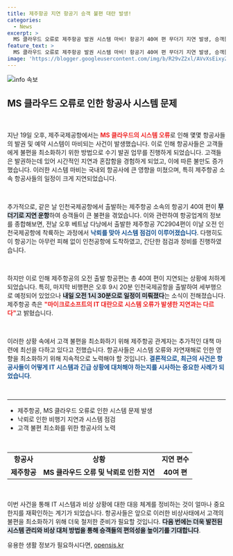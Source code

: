 ```yaml
---
title: 제주항공 지연 항공기 승객 불편 대란 발생!
categories:
  - News
excerpt: >
  MS 클라우드 오류로 제주항공 발권 시스템 마비! 항공기 40여 편 무더기 지연 발생, 승객들 불편 겪어. 낙뢰와의 상관은 없다는데, 이 공항의 혼잡한 상황은 과연 언제까지 계속될까?
feature_text: >
  MS 클라우드 오류로 제주항공 발권 시스템 마비! 항공기 40여 편 무더기 지연 발생, 승객들 불편 겪어. 낙뢰와의 상관은 없다는데, 이 공항의 혼잡한 상황은 과연 언제까지 계속될까?
image: 'https://blogger.googleusercontent.com/img/b/R29vZ2xl/AVvXsEixyZcFfHzMRdzZMjFBmAUKJYCLCGyLL1o632UiGVXcaFdKo_bkvkuCioo0uUKlGfBVcT3P84aROyZIXSBEx3Aw5nCQ3pTgDom1WDC4m8eifvWiAmWEEVb4x6G_l8C0QH225ldMjyaFvpxGEBGNO37VmDTDMHGhJPq73UglMfDca1-0aw/s1600/blogspot.png'
---
```


<p><img src="https://blogger.googleusercontent.com/img/b/R29vZ2xl/AVvXsEixyZcFfHzMRdzZMjFBmAUKJYCLCGyLL1o632UiGVXcaFdKo_bkvkuCioo0uUKlGfBVcT3P84aROyZIXSBEx3Aw5nCQ3pTgDom1WDC4m8eifvWiAmWEEVb4x6G_l8C0QH225ldMjyaFvpxGEBGNO37VmDTDMHGhJPq73UglMfDca1-0aw/s1600/blogspot.png" alt="info 속보" /></p>

<h2 data-ke-size="size26">MS 클라우드 오류로 인한 항공사 시스템 문제</h2>

<p data-ke-size="size16">&nbsp;</p>

<p>지난 19일 오후, 제주국제공항에서는 <b><span style="color: #ee2323;">MS 클라우드의 시스템 오류</span></b>로 인해 몇몇 항공사들의 발권 및 예약 시스템이 마비되는 사건이 발생했습니다. 이로 인해 항공사들은 고객들에게 불편을 최소화하기 위한 방법으로 수기 발권 업무를 진행하게 되었습니다. 고객들은 발권하는데 있어 시간적인 지연과 혼잡함을 경험하게 되었고, 이에 따른 불만도 증가했습니다. 이러한 시스템 마비는 국내외 항공사에 큰 영향을 미쳤으며, 특히 제주항공 소속 항공사들의 일정이 크게 지연되었습니다. </p>

<p data-ke-size="size16">&nbsp;</p>

<p>추가적으로, 같은 날 인천국제공항에서 출발하는 제주항공 소속의 항공기 40여 편이 <b><span style="background-color: #21538527;">무더기로 지연 운항</span></b>하여 승객들이 큰 불편을 겪었습니다. 이와 관련하여 항공업계의 정보를 종합해보면, 전날 오후 베트남 다낭에서 출발한 제주항공 7C2904편이 이날 오전 인천국제공항에 착륙하는 과정에서 <b><span style="color: #1a5490;">낙뢰를 맞아 시스템 점검이 이루어졌습니다</span></b>. 다행히도 이 항공기는 아무런 피해 없이 인천공항에 도착하였고, 간단한 점검과 정비를 진행하였습니다.</p>

<p data-ke-size="size16">&nbsp;</p>

<p>하지만 이로 인해 제주항공의 오전 출발 항공편는 총 40여 편이 지연되는 상황에 처하게 되었습니다. 특히, 마지막 비행편은 오후 9시 20분 인천국제공항을 출발하여 세부행으로 예정되어 있었으나 <b><span style="background-color: #21538527;">내일 오전 1시 30분으로 일정이 미뤄졌다</span></b>는 소식이 전해졌습니다. 제주항공 측은 <b><span style="color: #ee2323;">"마이크로소프트의 IT 대란으로 시스템 오류가 발생한 지연과는 다르다"</span></b>고 밝혔습니다. </p>

<p data-ke-size="size16">&nbsp;</p>

<p>이러한 상황 속에서 고객 불편을 최소화하기 위해 제주항공 관계자는 추가적인 대책 마련에 최선을 다하고 있다고 전했습니다. 항공사들은 시스템 오류와 자연재해로 인한 영향을 최소화하기 위해 지속적으로 노력해야 할 것입니다. <b><span style="color: #1a5490;">결론적으로, 최근의 사건은 항공사들이 어떻게 IT 시스템과 긴급 상황에 대처해야 하는지를 시사하는 중요한 사례가 되었습니다</span></b>.</p>

<p data-ke-size="size16">&nbsp;</p>

<hr>

<ul>
    <li>제주항공, MS 클라우드 오류로 인한 시스템 문제 발생</li>
    <li>낙뢰로 인한 비행기 지연과 시스템 점검</li>
    <li>고객 불편 최소화를 위한 항공사의 노력</li>
</ul>

<p data-ke-size="size16">&nbsp;</p>

<table style="width: 100%; border-collapse: collapse;">
    <tr>
        <td style="text-align: center; height: 17px;"><b>항공사</b></td>
        <td style="text-align: center; height: 17px;"><b>상황</b></td>
        <td style="text-align: center; height: 17px;"><b>지연 편수</b></td>
    </tr>
    <tr>
        <td style="text-align: center; height: 17px;"><b>제주항공</b></td>
        <td style="text-align: center; height: 17px;"><b>MS 클라우드 오류 및 낙뢰로 인한 지연</b></td>
        <td style="text-align: center; height: 17px;"><b>40여 편</b></td>
    </tr>
</table>

<p data-ke-size="size16">&nbsp;</p> 

<p>이번 사건을 통해 IT 시스템과 비상 상황에 대한 대응 체계를 정비하는 것이 얼마나 중요한지를 재확인하는 계기가 되었습니다. 항공사들은 앞으로 이러한 비상사태에서 고객의 불편을 최소화하기 위해 더욱 철저한 준비가 필요할 것입니다. <b><span style="background-color: #21538527;">다음 번에는 더욱 발전된 시스템 관리와 비상 대처 방법을 통해 승객들의 편의성을 높이기를 기대합니다</span></b>.</p>
유용한 생활 정보가 필요하시다면, <a href="https://opensis.kr" rel="dofollow">opensis.kr</a>


